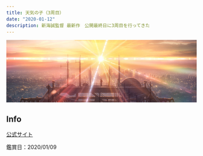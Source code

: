 ```yaml
---
title: 天気の子（3周目）
date: "2020-01-12"
description: 新海誠監督 最新作　公開最終日に3周目を行ってきた
---
```

![天気の子 メインビジュアル](tenkinoko_movie_main.jpg)

## Info
[公式サイト](https://tenkinoko.com/)

鑑賞日：2020/01/09